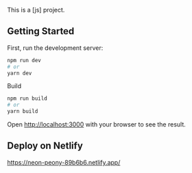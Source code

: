 This is a [js] project.

## Getting Started

First, run the development server:

```bash
npm run dev
# or
yarn dev
```

Build

```bash
npm run build
# or
yarn build
```

Open [http://localhost:3000](http://localhost:3000) with your browser to see the result.

## Deploy on Netlify

https://neon-peony-89b6b6.netlify.app/